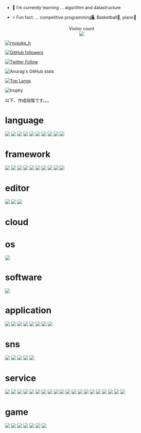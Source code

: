 - 🌱 I’m currently learning ... algorithm and datastructure

- ⚡ Fun fact: ... competitive programming🖥,  Basketball🏀,  piano🎹

<p align="center"> 
  Visitor count<br>
  <img src="https://profile-counter.glitch.me/ryusuke920/count.svg" />
</p>

[![ryusuke_h](https://img.shields.io/endpoint?url=https%3A%2F%2Fatcoder-badges.now.sh%2Fapi%2Fatcoder%2Fjson%2Fryusuke_h)](https://atcoder.jp/users/ryusuke_h)

[![GitHub followers](https://img.shields.io/github/followers/ryusuke920.svg?style=social&label=followers&maxAge=2592000)](https://github.com/ryusuke920?tab=followers)

[![Twitter Follow](https://img.shields.io/twitter/follow/ryusuke__h?style=social)](https://twitter.com/ryusuke__h)

![Anurag's GitHub stats](https://github-readme-stats.vercel.app/api?username=ryusuke920&show_icons=true&theme=highcontrast)  

[![Top Langs](https://github-readme-stats.vercel.app/api/top-langs/?username=ryusuke920&theme=dark&layout=compact&langs_count=10)](https://github.com/anuraghazra/github-readme-stats) 

![trophy](https://github-profile-trophy.vercel.app/?username=ryusuke920&row=1&column=8&theme=algolia)

以下、作成段階です。。。

# language
<img src="https://img.shields.io/badge/-Python-FFFF00.svg?logo=Python&style=plastic"> <img src="https://img.shields.io/badge/-Css3-1572B6.svg?logo=css3&style=plastic"> <img src="https://img.shields.io/badge/-Html5-E34F26.svg?logo=html5&style=plastic">
<img src="https://img.shields.io/badge/-Java-FF6600.svg?logo=java&style=plastic"> <img src="https://img.shields.io/badge/-Javascript-3399FF.svg?logo=javascript&style=plastic"> <img src="https://img.shields.io/badge/-Json-000000.svg?logo=json&style=plastic">
<img src="https://img.shields.io/badge/-Kotlin-FF6666.svg?logo=kotlin&style=plastic"> <img src="https://img.shields.io/badge/-Powershell-000000.svg?logo=powershell&style=plastic"> <img src="https://img.shields.io/badge/-R-276DC3.svg?logo=r&style=plastic">
<img src="https://img.shields.io/badge/-Swift-FA7343.svg?logo=swift&style=plastic">

# framework
<img src="https://img.shields.io/badge/-Django-092E20.svg?logo=django&style=plastic"> <img src="https://img.shields.io/badge/-Flask-000000.svg?logo=flask&style=plastic"> <img src="https://img.shields.io/badge/-Git-F05032.svg?logo=git&style=plastic">
<img src="https://img.shields.io/badge/-Jupyter-FFFF99.svg?logo=jupyter&style=plastic"> <img src="https://img.shields.io/badge/-Mysql-4479A1.svg?logo=mysql&style=plastic"> <img src="https://img.shields.io/badge/-Node.js-FFFF66.svg?logo=node.js&style=plastic">
<img src="https://img.shields.io/badge/-Nodemon-FFFF66.svg?logo=nodemon&style=plastic"> <img src="https://img.shields.io/badge/-Npm-CB3837.svg?logo=npm&style=plastic"> <img src="https://img.shields.io/badge/-React-61DAFB.svg?logo=react&style=plastic">
<img src="https://img.shields.io/badge/-Yarn-2C8EBB.svg?logo=yarn&style=plastic">

# editor
<img src="https://img.shields.io/badge/-Atom-66FF33.svg?logo=atom&style=plastic"> <img src="https://img.shields.io/badge/-Markdown-000000.svg?logo=markdown&style=plastic"> <img src="https://img.shields.io/badge/-Xcode-1575F9.svg?logo=xcode&style=plastic">

# cloud

# os
<img src="https://img.shields.io/badge/-Windows-0078D6.svg?logo=windows&style=plastic">

# software
<img src="https://img.shields.io/badge/-Blender-33CCFF.svg?logo=blender&style=plastic">

# application
<img src="https://img.shields.io/badge/-Discord-7289DA.svg?logo=discord&style=plastic"> <img src="https://img.shields.io/badge/-Figma-F24E1E.svg?logo=figma&style=plastic"> <img src="https://img.shields.io/badge/-Microsoftexcel-217346.svg?logo=microsoftexcel&style=plastic">
<img src="https://img.shields.io/badge/-Microsoftpowerpoint-D24726.svg?logo=microsoftpowerpoint&style=plastic"> <img src="https://img.shields.io/badge/-Microsoftword-2B579A.svg?logo=microsoftword&style=plastic"> <img src="https://img.shields.io/badge/-Safari-000000.svg?logo=safari&style=plastic">
<img src="https://img.shields.io/badge/-Slack-000000.svg?logo=slack&style=plastic"> <img src="https://img.shields.io/badge/-Youtube-FF0000.svg?logo=youtube&style=plastic">

# sns
<img src="https://img.shields.io/badge/-Facebook-4172B8.svg?logo=facebook&style=plastic"> <img src="https://img.shields.io/badge/-Instagram-FF33CC.svg?logo=instagram&style=plastic"> <img src="https://img.shields.io/badge/-Line-99FF66.svg?logo=line&style=plastic">
<img src="https://img.shields.io/badge/-Qiita-55C500.svg?logo=qiita&style=plastic">
<img src="https://img.shields.io/badge/-Twitter-1DA1F2.svg?logo=twitter&style=plastic">

# service
<img src="https://img.shields.io/badge/-Amazon-FF9966.svg?logo=amazon&style=plastic"> <img src="https://img.shields.io/badge/-Apple-999999.svg?logo=apple&style=plastic"> <img src="https://img.shields.io/badge/-Android-A4C639.svg?logo=android&style=plastic">
<img src="https://img.shields.io/badge/-Apple%20music-FF33CC.svg?logo=apple-music&style=plastic"> <img src="https://img.shields.io/badge/-Dropbox-0061FF.svg?logo=dropbox&style=plastic"> <img src="https://img.shields.io/badge/-Github-181717.svg?logo=github&style=plastic">
<img src="https://img.shields.io/badge/-Gmail-FFFFFF.svg?logo=gmail&style=plastic"> <img src="https://img.shields.io/badge/-Google-FFFFFF.svg?logo=google&style=plastic"> <img src="https://img.shields.io/badge/-Google%20chrome-FFFF99.svg?logo=google-chrome&style=plastic">
<img src="https://img.shields.io/badge/-Google%20drive-FFFFFF.svg?logo=google-drive&style=plastic">
<img src="https://img.shields.io/badge/-Heroku-430098.svg?logo=heroku&style=plastic"> <img src="https://img.shields.io/badge/-Huawei-FF0000.svg?logo=huawei&style=plastic"> <img src="https://img.shields.io/badge/-Icloud-FFFFFF.svg?logo=icloud&style=plastic">
<img src="https://img.shields.io/badge/-Jira-172B4D.svg?logo=jira&style=plastic"> <img src="https://img.shields.io/badge/-Kaggle-20BEFF.svg?logo=kaggle&style=plastic"> <img src="https://img.shields.io/badge/-Trello-0079BF.svg?logo=trello&style=plastic">
<img src="https://img.shields.io/badge/-Wikipedia-000000.svg?logo=wikipedia&style=plastic"> <img src="https://img.shields.io/badge/-Wolfram-DD1100.svg?logo=wolfram&style=plastic"> <img src="https://img.shields.io/badge/-Wolframmathematica-CCFFFF.svg?logo=wolframmathematica&style=plastic">
<img src="https://img.shields.io/badge/-Yahoo-FF0000.svg?logo=yahoo&style=plastic">


# game
<img src="https://img.shields.io/badge/-Matrix-000000.svg?logo=matrix&style=plastic"> <img src="https://img.shields.io/badge/-Nintendo-99FFFF.svg?logo=nintendo&style=plastic"> <img src="https://img.shields.io/badge/-Nintendogamecube-6A5FBB.svg?logo=nintendogamecube&style=plastic">
<img src="https://img.shields.io/badge/-Nintendoswitch-E60012.svg?logo=nintendoswitch&style=plastic"> <img src="https://img.shields.io/badge/-Playstation-003791.svg?logo=playstation&style=plastic"> <img src="https://img.shields.io/badge/-Pokemon-3333CC.svg?logo=pokemon&style=plastic">
<img src="https://img.shields.io/badge/-Wii-CCFFFF.svg?logo=wii&style=plastic">
